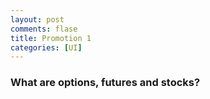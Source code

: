 ```yaml
---
layout: post
comments: flase
title: Promotion 1
categories: [UI]
---
```


### What are options, futures and stocks?
